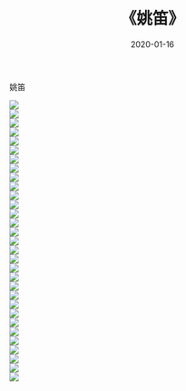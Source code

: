 ﻿---
layout: post
title:  《姚笛》
date:   2020-01-16
img: http://pic.660000.xyz/1:/壁纸/明星魅力/华人明星/姚笛/000.jpg
categories: [美女, 清纯, 唯美]
---

姚笛

 ![](http://pic.660000.xyz/1:/壁纸/明星魅力/华人明星/姚笛/001.jpg) <br>![](http://pic.660000.xyz/1:/壁纸/明星魅力/华人明星/姚笛/002.jpg) <br>![](http://pic.660000.xyz/1:/壁纸/明星魅力/华人明星/姚笛/003.jpg) <br>![](http://pic.660000.xyz/1:/壁纸/明星魅力/华人明星/姚笛/004.jpg) <br>![](http://pic.660000.xyz/1:/壁纸/明星魅力/华人明星/姚笛/005.jpg) <br>![](http://pic.660000.xyz/1:/壁纸/明星魅力/华人明星/姚笛/006.jpg) <br>![](http://pic.660000.xyz/1:/壁纸/明星魅力/华人明星/姚笛/007.jpg) <br>![](http://pic.660000.xyz/1:/壁纸/明星魅力/华人明星/姚笛/008.jpg) <br>![](http://pic.660000.xyz/1:/壁纸/明星魅力/华人明星/姚笛/009.jpg) <br>![](http://pic.660000.xyz/1:/壁纸/明星魅力/华人明星/姚笛/010.jpg) <br>![](http://pic.660000.xyz/1:/壁纸/明星魅力/华人明星/姚笛/011.jpg) <br>![](http://pic.660000.xyz/1:/壁纸/明星魅力/华人明星/姚笛/012.jpg) <br>![](http://pic.660000.xyz/1:/壁纸/明星魅力/华人明星/姚笛/013.jpg) <br>![](http://pic.660000.xyz/1:/壁纸/明星魅力/华人明星/姚笛/014.jpg) <br>![](http://pic.660000.xyz/1:/壁纸/明星魅力/华人明星/姚笛/015.jpg) <br>![](http://pic.660000.xyz/1:/壁纸/明星魅力/华人明星/姚笛/016.jpg) <br>![](http://pic.660000.xyz/1:/壁纸/明星魅力/华人明星/姚笛/017.jpg) <br>![](http://pic.660000.xyz/1:/壁纸/明星魅力/华人明星/姚笛/018.jpg) <br>![](http://pic.660000.xyz/1:/壁纸/明星魅力/华人明星/姚笛/019.jpg) <br>![](http://pic.660000.xyz/1:/壁纸/明星魅力/华人明星/姚笛/020.jpg) <br>![](http://pic.660000.xyz/1:/壁纸/明星魅力/华人明星/姚笛/021.jpg) <br>![](http://pic.660000.xyz/1:/壁纸/明星魅力/华人明星/姚笛/022.jpg) <br>![](http://pic.660000.xyz/1:/壁纸/明星魅力/华人明星/姚笛/023.jpg) <br>![](http://pic.660000.xyz/1:/壁纸/明星魅力/华人明星/姚笛/024.jpg) <br>![](http://pic.660000.xyz/1:/壁纸/明星魅力/华人明星/姚笛/025.jpg) <br>![](http://pic.660000.xyz/1:/壁纸/明星魅力/华人明星/姚笛/026.jpg) <br>![](http://pic.660000.xyz/1:/壁纸/明星魅力/华人明星/姚笛/027.jpg) <br>![](http://pic.660000.xyz/1:/壁纸/明星魅力/华人明星/姚笛/028.jpg) <br>![](http://pic.660000.xyz/1:/壁纸/明星魅力/华人明星/姚笛/029.jpg) <br>![](http://pic.660000.xyz/1:/壁纸/明星魅力/华人明星/姚笛/030.jpg) <br>![](http://pic.660000.xyz/1:/壁纸/明星魅力/华人明星/姚笛/031.jpg) <br>